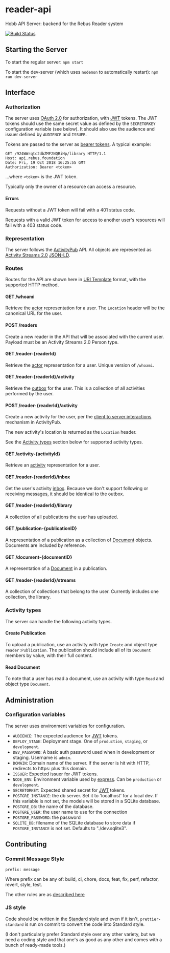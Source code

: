 # reader-api

Hobb API Server: backend for the Rebus Reader system

[![Build Status](https://travis-ci.com/RebusFoundation/reader-api.svg?token=gL3WLUGSnpsqdtB2nHUM&branch=master)](https://travis-ci.com/RebusFoundation/reader-api)

## Starting the Server

To start the regular server: `npm start`

To start the dev-server (which uses `nodemon` to automatically restart): `npm run dev-server`

## Interface

### Authorization

The server uses [OAuth 2.0](https://oauth.net/2/) for authorization, with [JWT](https://jwt.io/)
tokens. The JWT tokens should use the same secret value as defined by the
`SECRETORKEY` configuration variable (see below). It should also use the
audience and issuer defined by `AUDIENCE` and `ISSUER`.

Tokens are passed to the server as [bearer tokens](https://oauth.net/2/bearer-tokens/).
A typical example:

```
GET /924WWrqtc2dbZMF2NQRiHp/library HTTP/1.1
Host: api.rebus.foundation
Date: Fri, 19 Oct 2018 16:25:55 GMT
Authorization: Bearer <token>
```

...where `<token>` is the JWT token.

Typically only the owner of a resource can access a resource.

#### Errors

Requests without a JWT token will fail with a 401 status code.

Requests with a valid JWT token for access to another user's resources will fail
with a 403 status code.

### Representation

The server follows the [ActivityPub](https://www.w3.org/TR/activitypub/) API.
All objects are represented as [Activity Streams 2.0](https://www.w3.org/TR/activitystreams-core/)
[JSON-LD](https://json-ld.org/).

### Routes

Routes for the API are shown here in [URI Template](https://tools.ietf.org/html/rfc6570)
format, with the supported HTTP method.

#### GET /whoami

Retrieve the [actor](https://www.w3.org/TR/activitypub/#actor-objects)
representation for a user. The `Location` header will be the canonical URL for the user.

#### POST /readers

Create a new reader in the API that will be associated with the current user. Payload must
be an Activity Streams 2.0 Person type.

#### GET /reader-{readerId}

Retrieve the [actor](https://www.w3.org/TR/activitypub/#actor-objects)
representation for a user. Unique version of `/whoami`.

#### GET /reader-{readerId}/activity

Retrieve the [outbox](https://www.w3.org/TR/activitypub/#outbox) for the user.
This is a collection of all activities performed by the user.

#### POST /reader-{readerId}/activity

Create a new activity for the user, per the
[client to server interactions](https://www.w3.org/TR/activitypub/#client-to-server-interactions)
mechanism in ActivityPub.

The new activity's location is returned as the `Location` header.

See the [Activity types](#activity-types) section below for supported activity types.

#### GET /activity-{activityId}

Retrieve an [activity](https://www.w3.org/TR/activitystreams-core/#activities)
representation for a user.

#### GET /reader-{readerId}/inbox

Get the user's activity [inbox](https://www.w3.org/TR/activitypub/#inbox).
Because we don't support following or receiving messages, it should be identical
to the outbox.

#### GET /reader-{readerId}/library

A collection of all publications the user has uploaded.

#### GET /publication-{publicationID}

A representation of a publication as a collection of [Document](https://www.w3.org/TR/activitystreams-vocabulary/#dfn-document)
objects. Documents are included by reference.

#### GET /document-{documentID}

A representation of a [Document](https://www.w3.org/TR/activitystreams-vocabulary/#dfn-document)
in a publication.

#### GET /reader-{readerId}/streams

A collection of collections that belong to the user. Currently includes one collection, the library.

### Activity types

The server can handle the following activity types.

#### Create Publication

To upload a publication, use an activity with type `Create` and object type
`reader:Publication`. The publication should include all of its `Document`
members by value, with their full content.

#### Read Document

To note that a user has read a document, use an activity with type `Read` and
object type `Document`.

## Administration

### Configuration variables

The server uses environment variables for configuration.

* `AUDIENCE`: The expected audience for [JWT](https://jwt.io) tokens.
* `DEPLOY_STAGE`: Deployment stage. One of `production`, `staging`, or `development`.
* `DEV_PASSWORD`: A basic auth password used when in development or staging.
  Username is `admin`.
* `DOMAIN`: Domain name of the server. If the server is hit with HTTP, redirects
  to https: plus this domain.
* `ISSUER`: Expected issuer for JWT tokens.
* `NODE_ENV`: Environment variable used by [express](https://expressjs.com/).
  Can be `production` or `development`.
* `SECRETORKEY`: Expected shared secret for [JWT](https://jwt.io) tokens.
* `POSTGRE_INSTANCE`: the db server. Set it to 'localhost' for a local dev. If this
  variable is not set, the models will be stored in a SQLite database.
* `POSTGRE_DB`: the name of the database.
* `POSTGRE_USER`: the user name to use for the connection
* `POSTGRE_PASSWORD`: the password
* `SQLITE_DB`: filename of the SQLite database to store data if `POSTGRE_INSTANCE` is
  not set. Defaults to "./dev.sqlite3".

## Contributing

### Commit Message Style

`prefix: message`

Where prefix can be any of: build, ci, chore, docs, feat, fix, perf, refactor, revert, style, test.

The other rules are as
[described here](https://github.com/marionebl/commitlint/tree/master/@commitlint/config-conventional)

### JS style

Code should be written in the [Standard]() style and even if it isn't,
`prettier-standard` is run on commit to convert the code into Standard style.

(I don't particularly prefer Standard style over any other variety, but we need
a coding style and that one's as good as any other and comes with a bunch of
ready-made tools.)
